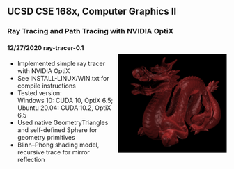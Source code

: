 ## UCSD CSE 168x, Computer Graphics II
### Ray Tracing and Path Tracing with NVIDIA OptiX
<img src="Scenes/images/dragon_1.png" width="250" align="right" vspace = "25">

#### 12/27/2020 ray-tracer-0.1
- Implemented simple ray tracer with NVIDIA OptiX
- See INSTALL-LINUX/WIN.txt for compile instructions
- Tested version:  
Windows 10: CUDA 10, OptiX 6.5;
Ubuntu 20.04: CUDA 10.2, OptiX 6.5
- Used native GeometryTriangles and self-defined Sphere for geometry primitives
- Blinn–Phong shading model, recursive trace for mirror reflection
